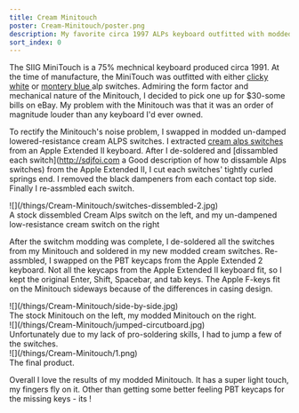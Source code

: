```yaml
---
title: Cream Minitouch
poster: Cream-Minitouch/poster.png
description: My favorite circa 1997 ALPs keyboard outfitted with modded keycaps, switches, and springs.
sort_index: 0
---
```

The SIIG MiniTouch is a 75% mechnical keyboard produced circa 1991. At the time of manufacture, the MiniTouch was outfitted with either [clicky white](http://deskthority.net/wiki/Alps_SKCM_White) or [montery blue ](http://deskthority.net/wiki/SMK_Alps_mount) alp switches.  Admiring the form factor and mechanical nature of the Minitouch, I decided to pick one up for $30-some bills on eBay.  My problem with the Minitouch was that it was an order of magnitude louder than any keyboard I'd ever owned.

To rectify the Minitouch's noise problem, I swapped in modded un-damped lowered-resistance cream ALPS switches.  I extracted [cream alps switches](http://deskthority.net/wiki/Alps_WKCM_Cream_Damped) from an Apple Extended II keyboard. After I de-soldered and [dissambled each switch](http://sdjfoi.com a Good description of how to dissamble Alps switches) from the Apple Extended II, I cut each switches' tightly curled springs end. I removed the black dampeners from each contact top side. Finally I re-assmbled each switch.


<div class='captioned-image'>
![](/things/Cream-Minitouch/switches-dissembled-2.jpg)
<div class='caption'>A stock dissembled Cream Alps switch on the left, and my un-dampened low-resistance cream switch on the right</div>
</div>

After the switchm modding was complete, I de-soldered all the switches from my Minitouch and soldered in my new modded cream switches.  Re-assmbled, I swapped on the PBT keycaps from the Apple Extended 2 keyboard. Not all the keycaps from the Apple Extended II keyboard fit, so I kept the original Enter, Shift, Spacebar, and tab keys. The Apple F-keys fit on the Minitouch sideways because of the differences in casing design.

<div class='captioned-image'>
![](/things/Cream-Minitouch/side-by-side.jpg)
<div class='caption'>The stock Minitouch on the left, my modded Minitouch on the right.</div>
</div>


<div class='captioned-image'>
![](/things/Cream-Minitouch/jumped-circutboard.jpg)
<div class='caption'>Unfortunately due to my lack of pro-soldering skills, I had to jump a few of the switches.</div>

</div>


<div class='captioned-image'>
![](/things/Cream-Minitouch/1.png)
<div class='caption'>The final product.</div>
</div>

Overall I love the results of my modded Minitouch. It has a super light touch, my fingers fly on it. Other than getting some better feeling PBT keycaps for the missing keys - its !
